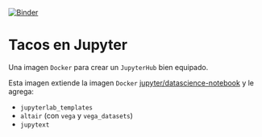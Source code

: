 [![Binder](https://mybinder.org/badge.svg)](https://mybinder.org/v2/gh/tacos-de-datos/tacos-en-jupyter/master)
# Tacos en Jupyter
Una imagen `Docker` para crear un `JupyterHub` bien equipado.

Esta imagen extiende la imagen `Docker` [jupyter/datascience-notebook](https://github.com/jupyter/docker-stacks/tree/master/datascience-notebook) y le agrega:
* `jupyterlab_templates`
* `altair` (con `vega` y `vega_datasets`)
* `jupytext`
